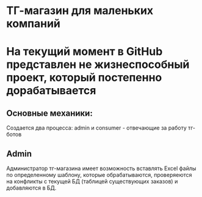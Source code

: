 # ТГ-магазин для маленьких компаний


# На текущий момент в GitHub представлен не жизнеспособный проект, который постепенно дорабатывается


## Основные механики:

Создается два процесса: admin и consumer - отвечающие за работу тг-ботов



## Admin

Администратор тг-магазина имеет возможность вставлять Excel файлы по определенному шаблону, которые обрабатываются, проверяеются на конфликты с текущей БД (таблицей 
существующих заказов) и добавляются в БД.
